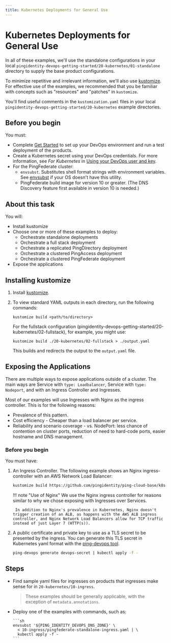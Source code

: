 ```yaml
---
title: Kubernetes Deployments for General Use
---
```

# Kubernetes Deployments for General Use

In all of these examples, we'll use the standalone configurations in your local `pingidentity-devops-getting-started/20-kubernetes/01-standalone` directory to supply the base product configurations.

To minimize repetitive and irrelevant information, we'll also use [kustomize](https://kustomize.io/). For effective use of the examples, we recommended that you be familiar with concepts such as "resources" and "patches" in `kustomize`.

You'll find useful comments in the `kustomization.yaml` files in your local `pingidentity-devops-getting-started/20-kubernetes` example directories.

## Before you begin

You must:

* Complete [Get Started](../get-started/getStarted.md) to set up your DevOps environment and run a test deployment of the products.
* Create a Kubernetes secret using your DevOps credentials. For more information, see *For Kubernetes* in [Using your DevOps user and key](../get-started/devopsUserKey.md).
* For the PingFederate cluster:
  * `envsubst`. Substitutes shell format strings with environment variables. See [envsubst](https://command-not-found.com/envsubst) if your OS doesn't have this utility.
  * PingFederate build image for version 10 or greater. (The DNS Discovery feature first available in version 10 is needed.)

## About this task

You will:

* Install kustomize
* Choose one or more of these examples to deploy:
    * Orchestrate standalone deployments
    * Orchestrate a full stack deployment
    * Orchestrate a replicated PingDirectory deployment
    * Orchestrate a clustered PingAccess deployment
    * Orchestrate a clustered PingFederate deployment
* Expose the applications

## Installing kustomize

1. Install [kustomize](https://kustomize.io/).
1. To view standard YAML outputs in each directory, run the following commands:

     `kustomize build <path/to/directory>`

    For the fullstack configuration (pingidentity-devops-getting-started/20-kubernetes/02-fullstack), for example, you might use:

    `kustomize build ./20-kubernetes/02-fullstack > ./output.yaml`

    This builds and redirects the output to the `output.yaml` file.

## Exposing the Applications

There are multiple ways to expose applications outside of a cluster. The main ways are Service with `type: Loadbalancer`, Service with `type: Nodeport`, and with an Ingress Controller and Ingresses.

Most of our examples will use Ingresses with Nginx as the ingress controller. This is for the following reasons:

* Prevalence of this pattern.
* Cost efficiency - Cheaper than a load balancer per service.
* Reliability and scenario coverage - vs. NodePort: less chance of contention on cluster ports, reduction of need to hard-code ports, easier hostname and DNS management.

### Before you begin

You must have:

1. An Ingress Controller. The following example shows an Nginx ingress-controller with an AWS Network Load Balancer:

    ```sh
    kustomize build https://github.com/pingidentity/ping-cloud-base/k8s-configs/cluster-tools/ingress/nginx/public > output.yaml
    ```

    !!! note "Use of Nginx"
        We use the Nginx ingress controller for reasons similar to why we chose exposing with Ingresses over Services.

        In addition to Nginx's prevalence in Kubernetes, Nginx doesn't trigger creation of an ALB, as happens with the AWS ALB ingress controller, and Nginx Network Load Balancers allow for TCP traffic instead of just Layer 7 (HTTP(s)).

1. A public certificate and private key to use as a TLS secret to be presented by the ingress. You can generate this TLS secret in Kubernetes yaml format with the [ping-devops tool](../get-started/pingDevopsUtil.md).

    ```sh
   ping-devops generate devops-secret | kubectl apply -f -
   ```

## Steps

* Find sample yaml files for ingresses on products that ingresses make sense for in `20-kubernetes/10-ingress`.
   > These examples should be generally applicable, with the exception of `metadata.annotations`.

* Deploy one of the examples with commands, such as:

      ```sh
      envsubst '${PING_IDENTITY_DEVOPS_DNS_ZONE}' \
        < 10-ingress/pingfederate-standalone-ingress.yaml | \
        kubectl apply -f -
      ```
